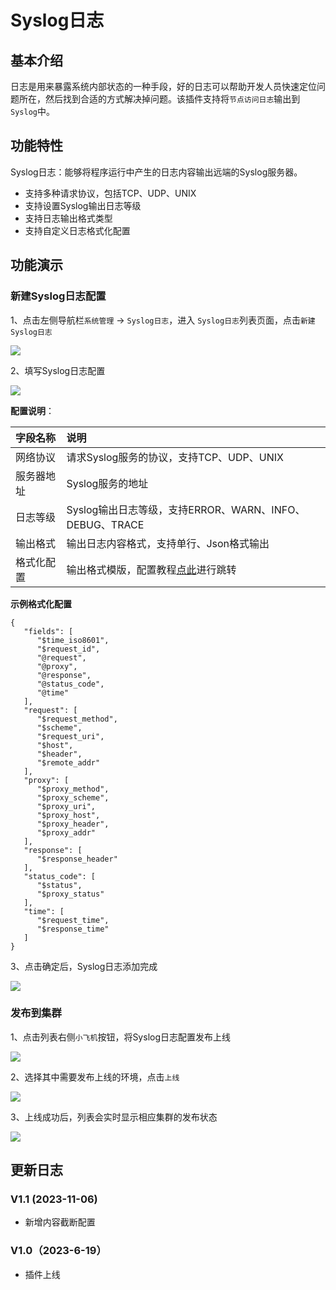 # Syslog日志

## 基本介绍

日志是用来暴露系统内部状态的一种手段，好的日志可以帮助开发人员快速定位问题所在，然后找到合适的方式解决掉问题。该插件支持将`节点访问日志`输出到`Syslog`中。

## 功能特性

Syslog日志：能够将程序运行中产生的日志内容输出远端的Syslog服务器。

* 支持多种请求协议，包括TCP、UDP、UNIX
* 支持设置Syslog输出日志等级
* 支持日志输出格式类型
* 支持自定义日志格式化配置

## 功能演示

### 新建Syslog日志配置

1、点击左侧导航栏`系统管理` -> `Syslog日志`，进入 `Syslog日志`列表页面，点击`新建Syslog日志`

![](http://data.eolinker.com/course/JjBrSvS208f58f53d5792de7ca068c9674b97ffdaa4e3a7.png)

2、填写Syslog日志配置

![](http://data.eolinker.com/course/c456gUa9c273f26aef61fc77d0a7e7cb3513b9430b1f7f8.png)

**配置说明**：


| 字段名称   | 说明                                                         |
| :--------- | :----------------------------------------------------------- |
| 网络协议   | 请求Syslog服务的协议，支持TCP、UDP、UNIX                     |
| 服务器地址 | Syslog服务的地址                                             |
| 日志等级   | Syslog输出日志等级，支持ERROR、WARN、INFO、DEBUG、TRACE      |
| 输出格式   | 输出日志内容格式，支持单行、Json格式输出                     |
| 格式化配置 | 输出格式模版，配置教程[点此](https://help.apinto.com/docs/formatter)进行跳转 |

**示例格式化配置**

```
{
   "fields": [
      "$time_iso8601",
      "$request_id",
      "@request",
      "@proxy",
      "@response",
      "@status_code",
      "@time"
   ],
   "request": [
      "$request_method",
      "$scheme",
      "$request_uri",
      "$host",
      "$header",
      "$remote_addr"
   ],
   "proxy": [
      "$proxy_method",
      "$proxy_scheme",
      "$proxy_uri",
      "$proxy_host",
      "$proxy_header",
      "$proxy_addr"
   ],
   "response": [
      "$response_header"
   ],
   "status_code": [
      "$status",
      "$proxy_status"
   ],
   "time": [
      "$request_time",
      "$response_time"
   ]
}
```

3、点击确定后，Syslog日志添加完成

![](http://data.eolinker.com/course/igk2H3K0bfe9981f3213795e585b167da62ff91cf3d46f2.png)

### 发布到集群

1、点击列表右侧`小飞机`按钮，将Syslog日志配置发布上线

![](http://data.eolinker.com/course/SlvdD1aecbd3d4c58a5b9ec073ad15cffe23caf199d398f.png)

2、选择其中需要发布上线的环境，点击`上线`

![](http://data.eolinker.com/course/LzlDAsN472f7c71489d56f9b3a20fd0c35ff19223d7cf50.png)

3、上线成功后，列表会实时显示相应集群的发布状态

![](http://data.eolinker.com/course/NTSZ6zHc0eb936c502e19e13edb9faefb3886010e432d3d.png)

## 更新日志

### V1.1 (2023-11-06)
- 新增内容截断配置

### V1.0（2023-6-19）

- 插件上线